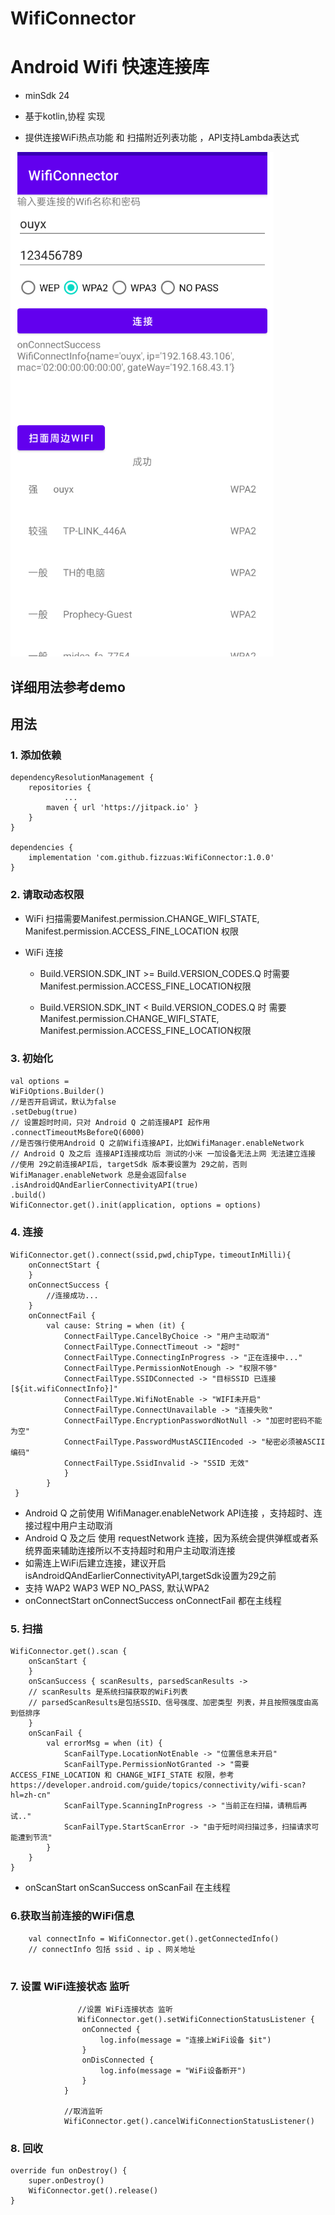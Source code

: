 # WifiConnector

# Android Wifi 快速连接库

- minSdk 24

* 基于kotlin,协程 实现

* 提供连接WiFi热点功能 和 扫描附近列表功能 ，API支持Lambda表达式




 ![img.png](img.png) 
 
 ## 详细用法参考demo

## 用法

### 1. 添加依赖

    dependencyResolutionManagement {
        repositories {
                ...
            maven { url 'https://jitpack.io' }
        }
    }

	dependencies {
	    implementation 'com.github.fizzuas:WifiConnector:1.0.0'	       
	}



### 2. 请取动态权限

* WiFi 扫描需要Manifest.permission.CHANGE_WIFI_STATE, Manifest.permission.ACCESS_FINE_LOCATION 权限

* WiFi 连接 
    - Build.VERSION.SDK_INT >= Build.VERSION_CODES.Q 时需要 Manifest.permission.ACCESS_FINE_LOCATION权限

    -  Build.VERSION.SDK_INT < Build.VERSION_CODES.Q 时 需要 Manifest.permission.CHANGE_WIFI_STATE, Manifest.permission.ACCESS_FINE_LOCATION权限


### 3. 初始化
    
    val options =
    WiFiOptions.Builder()
    //是否开启调试，默认为false
    .setDebug(true)
    // 设置超时时间，只对 Android Q 之前连接API 起作用
    .connectTimeoutMsBeforeQ(6000)
    //是否强行使用Android Q 之前Wifi连接API，比如WifiManager.enableNetwork
    // Android Q 及之后 连接API连接成功后 测试的小米 一加设备无法上网 无法建立连接
    //使用 29之前连接API后, targetSdk 版本要设置为 29之前，否则 WifiManager.enableNetwork 总是会返回false
    .isAndroidQAndEarlierConnectivityAPI(true)
    .build()
    WifiConnector.get().init(application, options = options)
    

### 4. 连接

    WifiConnector.get().connect(ssid,pwd,chipType，timeoutInMilli){        
        onConnectStart {        
        }
        onConnectSuccess {
            //连接成功...
        }
        onConnectFail {
            val cause: String = when (it) {
                ConnectFailType.CancelByChoice -> "用户主动取消"
                ConnectFailType.ConnectTimeout -> "超时"
                ConnectFailType.ConnectingInProgress -> "正在连接中..."
                ConnectFailType.PermissionNotEnough -> "权限不够"
                ConnectFailType.SSIDConnected -> "目标SSID 已连接[${it.wifiConnectInfo}]"
                ConnectFailType.WifiNotEnable -> "WIFI未开启"
                ConnectFailType.ConnectUnavailable -> "连接失败"
                ConnectFailType.EncryptionPasswordNotNull -> "加密时密码不能为空"
                ConnectFailType.PasswordMustASCIIEncoded -> "秘密必须被ASCII编码"
                ConnectFailType.SsidInvalid -> "SSID 无效"
                }
            }
     }
 


* Android Q 之前使用 WifiManager.enableNetwork API连接 ，支持超时、连接过程中用户主动取消 
* Android Q 及之后 使用 requestNetwork 连接，因为系统会提供弹框或者系统界面来辅助连接所以不支持超时和用户主动取消连接
* 如需连上WiFi后建立连接，建议开启 isAndroidQAndEarlierConnectivityAPI,targetSdk设置为29之前
* 支持 WAP2 WAP3  WEP NO_PASS, 默认WPA2
* onConnectStart  onConnectSuccess onConnectFail 都在主线程



### 5. 扫描

    WifiConnector.get().scan {
        onScanStart {                
        }
        onScanSuccess { scanResults, parsedScanResults ->
        // scanResults 是系统扫描获取的WiFi列表
        // parsedScanResults是包括SSID、信号强度、加密类型 列表，并且按照强度由高到低排序
        }
        onScanFail {
            val errorMsg = when (it) {
                ScanFailType.LocationNotEnable -> "位置信息未开启"
                ScanFailType.PermissionNotGranted -> "需要ACCESS_FINE_LOCATION 和 CHANGE_WIFI_STATE 权限，参考https://developer.android.com/guide/topics/connectivity/wifi-scan?hl=zh-cn"
                ScanFailType.ScanningInProgress -> "当前正在扫描，请稍后再试.."
                ScanFailType.StartScanError -> "由于短时间扫描过多，扫描请求可能遭到节流"
            }
        }
    }

* onScanStart onScanSuccess  onScanFail 在主线程

### 6.获取当前连接的WiFi信息
```
    val connectInfo = WifiConnector.get().getConnectedInfo()
    // connectInfo 包括 ssid 、ip 、网关地址
    
```

### 7. 设置 WiFi连接状态 监听
``` 
               //设置 WiFi连接状态 监听
               WifiConnector.get().setWifiConnectionStatusListener {
                onConnected {
                    log.info(message = "连接上WiFi设备 $it")                 
                }
                onDisConnected {
                    log.info(message = "WiFi设备断开")                  
                }
            }
            
            //取消监听   
            WifiConnector.get().cancelWifiConnectionStatusListener()

```



### 8. 回收
    override fun onDestroy() {
        super.onDestroy()
        WifiConnector.get().release()
    }
